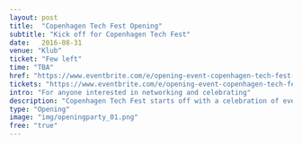 ```yaml
---
layout: post
title:  "Copenhagen Tech Fest Opening"
subtitle: "Kick off for Copenhagen Tech Fest"
date:   2016-08-31
venue: "Klub"
ticket: "Few left"
time: "TBA"
href: "https://www.eventbrite.com/e/opening-event-copenhagen-tech-fest-tickets-27382496785"
tickets: "https://www.eventbrite.com/e/opening-event-copenhagen-tech-fest-tickets-27382496785"
intro: "For anyone interested in networking and celebrating"
description: "Copenhagen Tech Fest starts off with a celebration of everything techy. Presentations by: Morten Elk, Founder and CEO of Simplesite, Andreas Cleve, CEO and Co-founder, Corti Labs. Debate between three spokespersons for entrepreneurship: Ida Auken (Radikale Venstre), Rene Gade (Alternativet), and Jakob Engel-Schmidt (Venstre). Moderated by Niels Lund (editor-in-chief, Børsen). Presentations of major events during Copenhagen Tech Fest. Note: The talks will be in Danish."
type: "Opening"
image: "img/openingparty_01.png"
free: "true"
---
```

